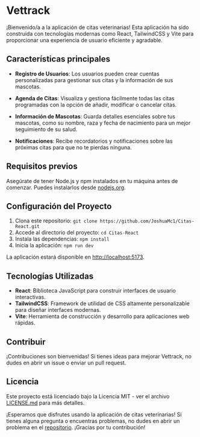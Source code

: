 # Vettrack

¡Bienvenido/a a la aplicación de citas veterinarias! Esta aplicación ha sido construida con tecnologías modernas como React, TailwindCSS y Vite para proporcionar una experiencia de usuario eficiente y agradable.

## Características principales

- **Registro de Usuarios**: Los usuarios pueden crear cuentas personalizadas para gestionar sus citas y la información de sus mascotas.

- **Agenda de Citas**: Visualiza y gestiona fácilmente todas las citas programadas con la opción de añadir, modificar o cancelar citas.

- **Información de Mascotas**: Guarda detalles esenciales sobre tus mascotas, como su nombre, raza y fecha de nacimiento para un mejor seguimiento de su salud.

- **Notificaciones**: Recibe recordatorios y notificaciones sobre las próximas citas para que no te pierdas ninguna.

## Requisitos previos

Asegúrate de tener Node.js y npm instalados en tu máquina antes de comenzar. Puedes instalarlos desde [nodejs.org](https://nodejs.org/).

## Configuración del Proyecto

1. Clona este repositorio: `git clone https://github.com/JoshuaMc1/Citas-React.git`
2. Accede al directorio del proyecto: `cd Citas-React`
3. Instala las dependencias: `npm install`
4. Inicia la aplicación: `npm run dev`

La aplicación estará disponible en [http://localhost:5173](http://localhost:5173).

## Tecnologías Utilizadas

- **React**: Biblioteca JavaScript para construir interfaces de usuario interactivas.
- **TailwindCSS**: Framework de utilidad de CSS altamente personalizable para diseñar interfaces modernas.
- **Vite**: Herramienta de construcción y desarrollo para aplicaciones web rápidas.

## Contribuir

¡Contribuciones son bienvenidas! Si tienes ideas para mejorar Vettrack, no dudes en abrir un issue o enviar un pull request.

## Licencia

Este proyecto está licenciado bajo la Licencia MIT - ver el archivo [LICENSE.md](LICENSE.md) para más detalles.

¡Esperamos que disfrutes usando la aplicación de citas veterinarias! Si tienes alguna pregunta o encuentras problemas, no dudes en abrir un problema en el [repositorio](https://github.com/JoshuaMc1/Citas-React.git). ¡Gracias por tu contribución!
